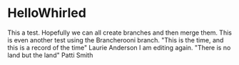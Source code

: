# HelloWhirled
This a test.  Hopefully we can all create branches and then merge them.
This is even another test using the Brancherooni branch.
"This is the time, and this is a record of the time" Laurie Anderson
I am editing again.  "There is no land but the land" Patti Smith
